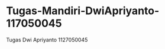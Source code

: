 Tugas-Mandiri-DwiApriyanto-117050045
====================================

Tugas Dwi Apriyanto 1127050045
